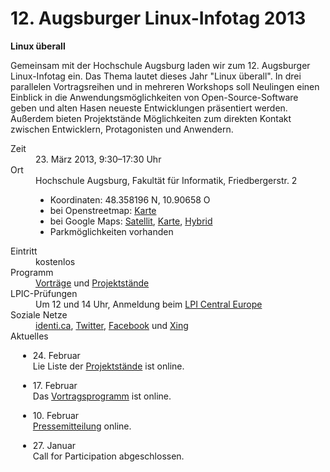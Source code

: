 # 12. Augsburger Linux-Infotag 2013
__Linux überall__


Gemeinsam mit der Hochschule Augsburg laden wir zum 12. Augsburger Linux-Infotag ein. Das Thema lautet dieses Jahr "Linux überall". In drei parallelen Vortragsreihen und in mehreren Workshops soll
Neulingen einen Einblick in die Anwendungsmöglichkeiten von Open-Source-Software geben und alten Hasen neueste Entwicklungen präsentiert werden. Außerdem bieten Projektstände Möglichkeiten zum direkten Kontakt zwischen Entwicklern, Protagonisten und Anwendern.
 
<dl class="aufz">
  <dt>Zeit</dt>
  <dd>23. März 2013, 9:30–17:30 Uhr</dd>

  <dt>Ort</dt>
  <dd>Hochschule Augsburg, Fakultät für Informatik, Friedbergerstr. 2
    <ul style="margin-left: 0em;">
      <li>Koordinaten: 48.358196 N, 10.90658 O</li>
      <li>bei Openstreetmap: <a href="http://www.openstreetmap.org/index.html?mlat=48.3584&amp;mlon=10.9061&amp;zoom=16">Karte</a>
      </li><li>bei Google Maps: <a href="http://maps.google.de/maps?f=q&amp;hl=de&amp;geocode=&amp;q=48.358196,10.90658&amp;ie=UTF8&amp;t=k&amp;z=16&amp;iwloc=addr">Satellit</a>, <a href="http://maps.google.de/maps?f=q&amp;hl=de&amp;geocode=&amp;q=48.358196,10.90658&amp;ie=UTF8&amp;ll=48.358202,10.90657&amp;spn=0.009909,0.019913&amp;z=16&amp;iwloc=addr">Karte</a>, <a href="http://maps.google.de/maps?f=q&amp;q=48.358196,10.90658&amp;ie=UTF8&amp;ll=48.358202,10.90657&amp;spn=0.009909,0.019913&amp;t=h&amp;z=16&amp;iwloc=addr">Hybrid</a></li>
       <li> Parkmöglichkeiten vorhanden
    </li></ul>
  </dd>
  <dt>Eintritt</dt><dd>kostenlos</dd>
  <dt>Programm</dt><dd><a href="Programm/">Vorträge</a> und <a href="Staende/">Projektstände</a></dd>
<dt>LPIC-Prüfungen</dt><dd>Um 12 und 14 Uhr, Anmeldung beim <a href="http://lpievent.lpice.eu/">LPI Central Europe</a></dd>
  
  <dt>Soziale Netze</dt><dd>
    <a href="http://identi.ca/litaugsburg">identi.ca</a>,
    <a href="http://twitter.com/lit_augsburg">Twitter</a>,
    <a href="https://www.facebook.com/events/126063457553824">Facebook</a>
    und
   <a href="https://www.xing.com/events/12-augsburger-linux-infotag-2013-1177559">Xing</a></dd>


<dt>Aktuelles</dt><dd>
<ul style="margin-left: -2em;">

<li>24. Februar <br>
Lie Liste der <a href="Staende/">Projektstände</a><a> ist online. </a></li><a>


</a><li><a>17. Februar <br>
Das </a><a href="Programm/">Vortragsprogramm</a><a> ist online.</a></li><a>

</a><li><a>10. Februar<br>
</a><a href="Presse/">Pressemitteilung</a> online. </li>

<li> 27. Januar<br>Call for Participation abgeschlossen.</li>

</ul>
  
</dd>
</dl>


